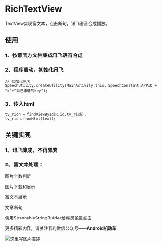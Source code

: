 # RichTextView

TextView实现富文本，点击断句，讯飞语音合成播放。

## 使用

### 1、按照官方文档集成讯飞语音合成

### 2、程序启动，初始化讯飞

```
// 初始化讯飞
SpeechUtility.createUtility(MainActivity.this, SpeechConstant.APPID + "="+"自己申请的key");
```

### 3、传入html

```
tv_rich = findViewById(R.id.tv_rich);
tv_rich.fromHtml(text);
```


## 关键实现

### 1、讯飞集成，不再累赘

### 2、富文本处理：

  图片个数判断
  
  图片下载和展示
  
  富文本展示
  
  文章断句
  
  使用SpannableStringBuilder给每局设置点击
  
更多精彩内容，请关注我的微信公众号——**Android机动车**

![这里写图片描述](http://img.blog.csdn.net/20180110155733884)	
